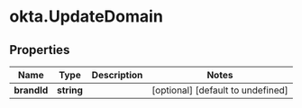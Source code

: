# okta.UpdateDomain

## Properties

Name | Type | Description | Notes
------------ | ------------- | ------------- | -------------
**brandId** | **string** |  | [optional] [default to undefined]


